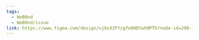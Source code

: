 ```yaml
---
tags:
  - WeB0nd
  - WeB0nd/issue
link: https://www.figma.com/design/vjbxX3FYzgfe0HDYwhNPTh?node-id=298-7756#1194844046
---
```

